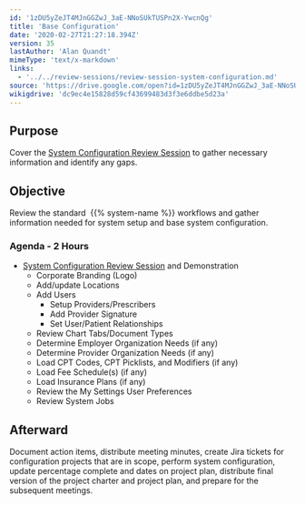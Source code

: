 ```yaml
---
id: '1zDU5yZeJT4MJnGGZwJ_3aE-NNoSUkTUSPn2X-YwcnQg'
title: 'Base Configuration'
date: '2020-02-27T21:27:18.394Z'
version: 35
lastAuthor: 'Alan Quandt'
mimeType: 'text/x-markdown'
links:
  - '../../review-sessions/review-session-system-configuration.md'
source: 'https://drive.google.com/open?id=1zDU5yZeJT4MJnGGZwJ_3aE-NNoSUkTUSPn2X-YwcnQg'
wikigdrive: 'dc9ec4e15828d59cf43699483d3f3e6ddbe5d23a'
---
```

## Purpose

Cover the [System Configuration Review Session](../../review-sessions/review-session-system-configuration.md) to gather necessary information and identify any gaps.

## Objective

Review the standard  {{% system-name %}} workflows and gather information needed for system setup and base system configuration.

### Agenda - 2 Hours

* [System Configuration Review Session](../../review-sessions/review-session-system-configuration.md) and Demonstration
  * Corporate Branding (Logo)
  * Add/update Locations
  * Add Users
      * Setup Providers/Prescribers
      * Add Provider Signature
      * Set User/Patient Relationships
  * Review Chart Tabs/Document Types
  * Determine Employer Organization Needs (if any)
  * Determine Provider Organization Needs (if any)
  * Load CPT Codes, CPT Picklists, and Modifiers (if any)
  * Load Fee Schedule(s) (if any)
  * Load Insurance Plans (if any)
  * Review the My Settings User Preferences
  * Review System Jobs

## Afterward

Document action items, distribute meeting minutes, create Jira tickets for configuration projects that are in scope, perform system configuration, update percentage complete and dates on project plan, distribute final version of the project charter and project plan, and prepare for the subsequent meetings.

